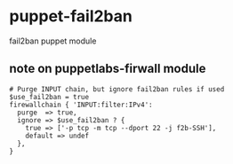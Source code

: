 puppet-fail2ban
===============

fail2ban puppet module

note on puppetlabs-firwall module
---------------------------------

```puppet
# Purge INPUT chain, but ignore fail2ban rules if used
$use_fail2ban = true
firewallchain { 'INPUT:filter:IPv4':
  purge  => true,
  ignore => $use_fail2ban ? {
    true => ['-p tcp -m tcp --dport 22 -j f2b-SSH'],
    default => undef
  },
}
```
